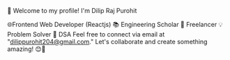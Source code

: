 👋 Welcome to my profile! I'm Dilip Raj Purohit 

🌐Frontend Web Developer (Reactjs)
📚 Engineering Scholar
💼 Freelancer
💡 Problem Solver
🧠 DSA 
Feel free to connect via email at "dilippurohit204@gmail.com." Let's collaborate and create something amazing! 😊🚀
